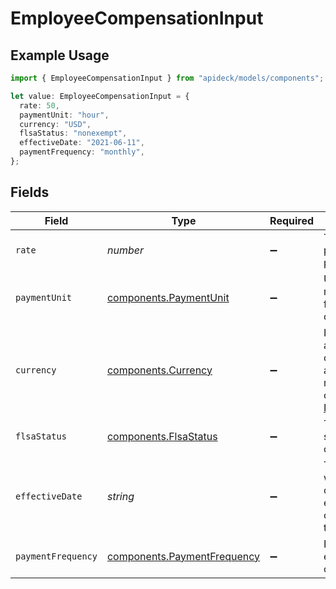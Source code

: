 # EmployeeCompensationInput

## Example Usage

```typescript
import { EmployeeCompensationInput } from "apideck/models/components";

let value: EmployeeCompensationInput = {
  rate: 50,
  paymentUnit: "hour",
  currency: "USD",
  flsaStatus: "nonexempt",
  effectiveDate: "2021-06-11",
  paymentFrequency: "monthly",
};
```

## Fields

| Field                                                                                                                              | Type                                                                                                                               | Required                                                                                                                           | Description                                                                                                                        | Example                                                                                                                            |
| ---------------------------------------------------------------------------------------------------------------------------------- | ---------------------------------------------------------------------------------------------------------------------------------- | ---------------------------------------------------------------------------------------------------------------------------------- | ---------------------------------------------------------------------------------------------------------------------------------- | ---------------------------------------------------------------------------------------------------------------------------------- |
| `rate`                                                                                                                             | *number*                                                                                                                           | :heavy_minus_sign:                                                                                                                 | The amount paid per payment unit.                                                                                                  | 72000                                                                                                                              |
| `paymentUnit`                                                                                                                      | [components.PaymentUnit](../../models/components/paymentunit.md)                                                                   | :heavy_minus_sign:                                                                                                                 | Unit of measurement for employee compensation.                                                                                     | year                                                                                                                               |
| `currency`                                                                                                                         | [components.Currency](../../models/components/currency.md)                                                                         | :heavy_minus_sign:                                                                                                                 | Indicates the associated currency for an amount of money. Values correspond to [ISO 4217](https://en.wikipedia.org/wiki/ISO_4217). | USD                                                                                                                                |
| `flsaStatus`                                                                                                                       | [components.FlsaStatus](../../models/components/flsastatus.md)                                                                     | :heavy_minus_sign:                                                                                                                 | The FLSA status for this compensation.                                                                                             |                                                                                                                                    |
| `effectiveDate`                                                                                                                    | *string*                                                                                                                           | :heavy_minus_sign:                                                                                                                 | The date on which a change to an employee's compensation takes effect.                                                             | 2020-08-12                                                                                                                         |
| `paymentFrequency`                                                                                                                 | [components.PaymentFrequency](../../models/components/paymentfrequency.md)                                                         | :heavy_minus_sign:                                                                                                                 | Frequency of employee compensation.                                                                                                | monthly                                                                                                                            |